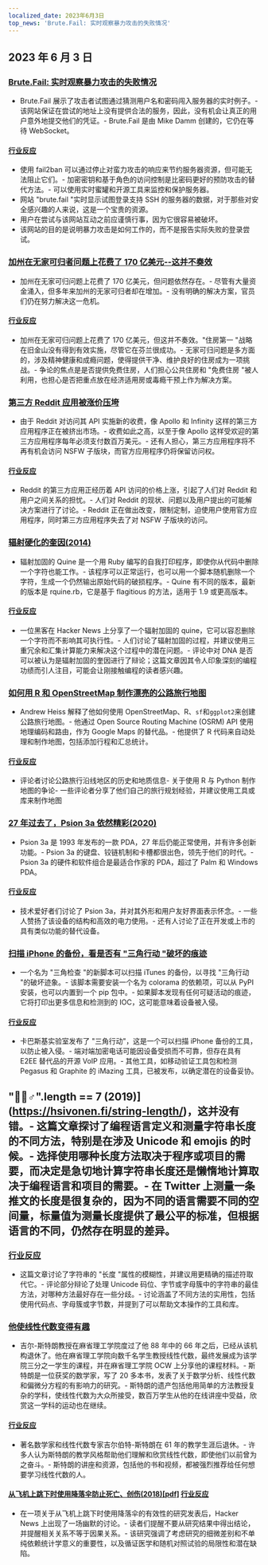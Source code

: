```yaml
---
localized_date: 2023年6月3日
top_news: 'Brute.Fail: 实时观察暴力攻击的失败情况'
---
```


## 2023 年 6 月 3 日

### [Brute.Fail: 实时观察暴力攻击的失败情况](https://brute.fail/)

- Brute.Fail 展示了攻击者试图通过猜测用户名和密码闯入服务器的实时例子。- 该网站保证在尝试的地址上没有提供合法的服务，因此，没有机会让真正的用户意外地提交他们的凭证。- Brute.Fail 是由 Mike Damm 创建的，它仍在等待 WebSocket。

#### [行业反应](http://news.ycombinator.com/item?id=36169954)

- 使用 fail2ban 可以通过停止对蛮力攻击的响应来节约服务器资源，但可能无法阻止它们。- 加密密钥和基于角色的访问控制是比密码更好的预防攻击的替代方法。- 可以使用实时蜜罐和开源工具来监控和保护服务器。
- 网站 "brute.fail "实时显示试图登录支持 SSH 的服务器的数据，对于那些对安全感兴趣的人来说，这是一个宝贵的资源。
- 用户在尝试与该网站互动之前应谨慎行事，因为它很容易被破坏。
- 该网站的目的是说明暴力攻击是如何工作的，而不是报告实际失败的登录尝试。

### [加州在无家可归者问题上花费了 170 亿美元--这并不奏效](https://www.wsj.com/articles/california-homeless-population-oakland-wood-street-encampment-78d42cc3)

- 加州在无家可归问题上花费了 170 亿美元，但问题依然存在。- 尽管有大量资金涌入，但多年来加州的无家可归者却在增加。- 没有明确的解决方案，官员们仍在努力解决这一危机。

#### [行业反应](http://news.ycombinator.com/item?id=36162154)

- 加州在无家可归问题上花费了 170 亿美元，但这并不奏效。"住房第一 "战略在旧金山没有得到有效实施，尽管它在芬兰很成功。- 无家可归问题是多方面的，涉及精神健康和成瘾问题，使得提供干净、维护良好的住房成为一项挑战。- 争论的焦点是是否提供免费住房，人们担心公共住房和 "免费住房 "被人利用，也担心是否把重点放在经济适用房或毒瘾干预上作为解决方案。

### [第三方 Reddit 应用被涨价压垮](https://kotaku.com/reddit-third-party-3rd-apps-pricing-crush-ios-android-1850493992)

- 由于 Reddit 对访问其 API 实施新的收费，像 Apollo 和 Infinity 这样的第三方应用程序正在被挤出市场。- 收费如此之高，以至于像 Apollo 这样受欢迎的第三方应用程序每年必须支付数百万美元。- 还有人担心，第三方应用程序将不再有机会访问 NSFW 子版块，而官方应用程序仍将保留访问权。

#### [行业反应](http://news.ycombinator.com/item?id=36162235)

- Reddit 的第三方应用正经历着 API 访问的价格上涨，引起了人们对 Reddit 和用户之间关系的担忧。- 人们对 Reddit 的现状、问题以及用户提出的可能解决方案进行了讨论。- Reddit 正在做出改变，限制定制，迫使用户使用官方应用程序，同时第三方应用程序失去了对 NSFW 子版块的访问。

### [辐射硬化的奎因(2014)](https://github.com/mame/radiation-hardened-quine)

- 辐射加固的 Quine 是一个用 Ruby 编写的自我打印程序，即使你从代码中删除一个字符也能工作。- 该程序可以正常运行，也可以用一个脚本随机删除一个字符，生成一个仍然输出原始代码的破损程序。- Quine 有不同的版本，最新的版本是 rquine.rb，它是基于 flagitious 的方法，适用于 1.9 或更高版本。

#### [行业反应](http://news.ycombinator.com/item?id=36162164)

- 一位黑客在 Hacker News 上分享了一个辐射加固的 quine，它可以容忍删除一个字符而不影响其可执行性。- 人们讨论了辐射加固的过程，并建议使用三重冗余和汇集计算能力来解决这个过程中的潜在问题。- 评论中对 DNA 是否可以被认为是辐射加固的奎因进行了辩论；这篇文章因其令人印象深刻的编程功绩而引人注目，可能会让刚接触编程的读者感兴趣。

### [如何用 R 和 OpenStreetMap 制作漂亮的公路旅行地图](https://www.andrewheiss.com/blog/2023/06/01/geocoding-routing-openstreetmap-r/)

- Andrew Heiss 解释了他如何使用 OpenStreetMap、R、`sf`和`ggplot2`来创建公路旅行地图。- 他通过 Open Source Routing Machine (OSRM) API 使用地理编码和路由，作为 Google Maps 的替代品。- 他提供了 R 代码来自动处理和制作地图，包括添加行程和汇总统计。

#### [行业反应](http://news.ycombinator.com/item?id=36159864)

- 评论者讨论公路旅行沿线地区的历史和地质信息- 关于使用 R 与 Python 制作地图的争论- 一些评论者分享了他们自己的旅行规划经验，并建议使用工具或库来制作地图

### [27 年过去了，Psion 3a 依然精彩(2020)](https://mcgst.com/2020/12/01/27-years-later-and-the-psion-3a-is-still-wonderful/)

- Psion 3a 是 1993 年发布的一款 PDA，27 年后仍能正常使用，并有许多创新功能。- Psion 3a 的键盘、铰链机制和卡槽都很出色，领先于他们的时代。- Psion 3a 的硬件和软件组合是最适合作家的 PDA，超过了 Palm 和 Windows PDA。

#### [行业反应](http://news.ycombinator.com/item?id=36162265)

- 技术爱好者们讨论了 Psion 3a，并对其外形和用户友好界面表示怀念。- 一些人赞扬了该设备的结构和高效的电力使用。- 还有人讨论了正在开发或上市的具有类似功能的替代设备。

### [扫描 iPhone 的备份，看是否有 "三角行动 "破坏的痕迹](https://github.com/KasperskyLab/triangle_check)

- 一个名为 "三角检查 "的新脚本可以扫描 iTunes 的备份，以寻找 "三角行动 "的破坏迹象。- 该脚本需要安装一个名为 colorama 的依赖项，可以从 PyPI 安装，也可以内置到一个 pip 包中。- 如果脚本发现有任何可疑活动的痕迹，它将打印出更多信息和检测到的 IOC，这可能意味着设备被入侵。

#### [行业反应](http://news.ycombinator.com/item?id=36164340)

- 卡巴斯基实验室发布了 "三角行动"，这是一个可以扫描 iPhone 备份的工具，以防止被入侵。- 端对端加密电话可能因设备受损而不可靠，但存在具有 E2EE 替代品的开源 VoIP 应用。- 其他工具，如移动验证工具包和检测 Pegasus 和 Graphite 的 iMazing 工具，已被发布，以确定潜在的设备妥协。

## "🤦🏼♂".length == 7 (2019)](https://hsivonen.fi/string-length/)，这并没有错。- 这篇文章探讨了编程语言定义和测量字符串长度的不同方法，特别是在涉及 Unicode 和 emojis 的时候。- 选择使用哪种长度方法取决于程序或项目的需要，而决定是急切地计算字符串长度还是懒惰地计算取决于编程语言和项目的需要。- 在 Twitter 上测量一条推文的长度是很复杂的，因为不同的语言需要不同的空间量，标量值为测量长度提供了最公平的标准，但根据语言的不同，仍然存在明显的差异。

### [行业反应](http://news.ycombinator.com/item?id=36159443)

- 这篇文章讨论了字符串的 "长度 "属性的模糊性，并建议用更精确的描述符取代它。- 评论部分辩论了处理 Unicode 码位、字节或字母簇中的字符串的最佳方法，对哪种方法最好存在一些分歧。- 讨论涵盖了不同方法的实用性，包括使用代码点、字母簇或字节数，并提到了可以帮助文本操作的工具和库。

### [他使线性代数变得有趣](https://news.mit.edu/2023/gilbert-strang-made-linear-algebra-fun-0531)

- 吉尔-斯特朗教授在麻省理工学院度过了他 88 年中的 66 年之后，已经从该机构退休了。他在麻省理工学院向数千名学生教授线性代数，最终发展成为该学院三分之一学生的课程，并在麻省理工学院 OCW 上分享他的课程材料。- 斯特朗是一位获奖的数学家，写了 20 多本书，发表了关于数学分析、线性代数和偏微分方程的有影响力的研究。- 斯特朗的遗产包括他用简单的方法教授复杂的学科，使线性代数为大众所接受，数百万学生从他的在线讲座中受益，欣赏这一学科的运动也在继续。

#### [行业反应](http://news.ycombinator.com/item?id=36168068)

- 著名数学家和线性代数专家吉尔伯特-斯特朗在 61 年的教学生涯后退休。- 许多人认为斯特朗的教学风格帮助他们理解和欣赏线性代数，即使他们以前曾为之奋斗。- 斯特朗的讲座和资源，包括他的书和视频，都被强烈推荐给任何想要学习线性代数的人。

#### [从飞机上跳下时使用降落伞防止死亡、创伤(2018)[pdf]](https://www.bmj.com/content/bmj/363/bmj.k5094.full.pdf) [行业反应](http://news.ycombinator.com/item?id=36161175)

- 在一项关于从飞机上跳下时使用降落伞的有效性的研究发表后，Hacker News 上出现了一场幽默的讨论。- 读者们提醒不要从研究结果中得出结论，并提醒相关关系不等于因果关系。- 该研究强调了考虑研究的细微差别和不单纯依赖统计学意义的重要性，以及循证医学和随机对照试验的局限性和潜在缺陷。


